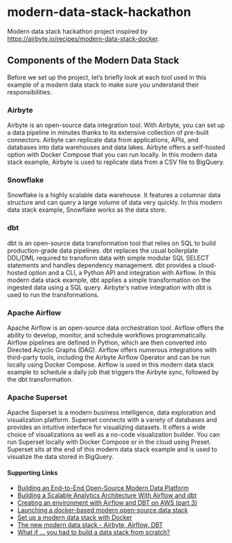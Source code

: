 # modern-data-stack-hackathon
Modern data stack hackathon project inspired by https://airbyte.io/recipes/modern-data-stack-docker.

## Components of the Modern Data Stack
Before we set up the project, let’s briefly look at each tool used in this example of a modern data stack to make sure you understand their responsibilities.

### Airbyte
Airbyte is an open-source data integration tool. With Airbyte, you can set up a data pipeline in minutes thanks to its extensive collection of pre-built connectors. Airbyte can replicate data from applications, APIs, and databases into data warehouses and data lakes. Airbyte offers a self-hosted option with Docker Compose that you can run locally. In this modern data stack example, Airbyte is used to replicate data from a CSV file to BigQuery.

### Snowflake
Snowflake is a highly scalable data warehouse. It features a columnar data structure and can query a large volume of data very quickly. In this modern data stack example, Snowflake works as the data store.

### dbt
dbt is an open-source data transformation tool that relies on SQL to build production-grade data pipelines. dbt replaces the usual boilerplate DDL/DML required to transform data with simple modular SQL SELECT statements and handles dependency management. dbt provides a cloud-hosted option and a CLI, a Python API and integration with Airflow. In this modern data stack example, dbt applies a simple transformation on the ingested data using a SQL query. Airbyte's native integration with dbt is used to run the transformations.

### Apache Airflow
Apache Airflow is an open-source data orchestration tool. Airflow offers the ability to develop, monitor, and schedule workflows programmatically. Airflow pipelines are defined in Python, which are then converted into Directed Acyclic Graphs (DAG). Airflow offers numerous integrations with third-party tools, including the Airbyte Airflow Operator and can be run locally using Docker Compose. Airflow is used in this modern data stack example to schedule a daily job that triggers the Airbyte sync, followed by the dbt transformation.

### Apache Superset
Apache Superset is a modern business intelligence, data exploration and visualization platform. Superset connects with a variety of databases and provides an intuitive interface for visualizing datasets. It offers a wide choice of visualizations as well as a no-code visualization builder. You can run Superset locally with Docker Compose or in the cloud using Preset. Superset sits at the end of this modern data stack example and is used to visualize the data stored in BigQuery.

#### Supporting Links
* <a href="https://towardsdatascience.com/building-an-end-to-end-open-source-modern-data-platform-c906be2f31bd" target="_blank">Building an End-to-End Open-Source Modern Data Platform</a>
* <a href="https://www.astronomer.io/blog/airflow-dbt-1" target="_blank">Building a Scalable Analytics Architecture With Airflow and dbt</a>
* <a href="https://towardsdatascience.com/creating-an-environment-with-airflow-and-dbt-on-aws-part-3-2789f35adb5d" target="_blank">Creating an environment with Airflow and DBT on AWS (part 3)</a>
* <a href="https://medium.com/@Cartelis/launching-a-docker-based-modern-open-source-data-stack-a936b1bb0a43" target="_blank">Launching a docker-based modern open-source data stack</a>
* <a href="https://airbyte.io/recipes/modern-data-stack-docker" target="_blank">Set up a modern data stack with Docker</a>
* <a href="https://airflowsummit.org/sessions/2021/the-new-modern-data-stack-airbyte-airflow-dbt" target="_blank">The new modern data stack - Airbyte, Airflow, DBT</a>
* <a href="https://www.castordoc.com/blog/what-if-you-had-to-build-a-data-stack-from-scratch" target="_blank">What if … you had to build a data stack from scratch?</a>